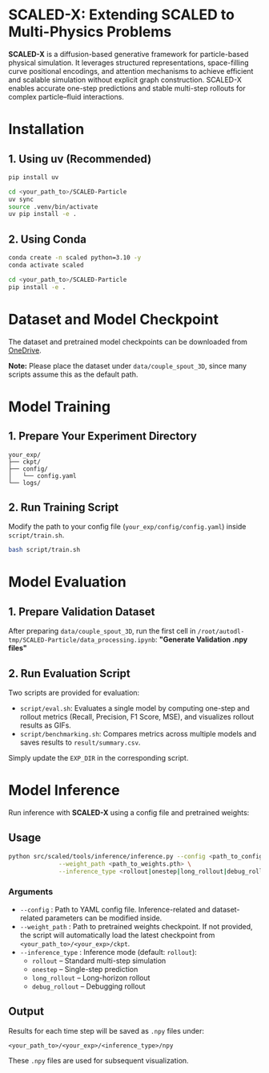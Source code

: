 # SCALED-X: Extending SCALED to Multi-Physics Problems

**SCALED-X** is a diffusion-based generative framework for particle-based physical simulation. It leverages structured representations, space-filling curve positional encodings, and attention mechanisms to achieve efficient and scalable simulation without explicit graph construction. SCALED-X enables accurate one-step predictions and stable multi-step rollouts for complex particle–fluid interactions.

# Installation

## 1. Using uv (Recommended)

```bash
pip install uv

cd <your_path_to>/SCALED-Particle
uv sync
source .venv/bin/activate
uv pip install -e .
```

## 2. Using Conda

```bash
conda create -n scaled python=3.10 -y
conda activate scaled

cd <your_path_to>/SCALED-Particle
pip install -e .
```

# Dataset and Model Checkpoint

The dataset and pretrained model checkpoints can be downloaded from [OneDrive](https://imperiallondon-my.sharepoint.com/:f:/g/personal/zl624_ic_ac_uk/EoGYl49nPsBPl0fTYsmrCfwBleRQzOaegHZ74jFS2Tpzzg?e=p6KiTp).

**Note:** Please place the dataset under `data/couple_spout_3D`, since many scripts assume this as the default path.

# Model Training

## 1. Prepare Your Experiment Directory

```
your_exp/
├── ckpt/
├── config/
│   └── config.yaml
└── logs/
```

## 2. Run Training Script

Modify the path to your config file (`your_exp/config/config.yaml`) inside `script/train.sh`.

```bash
bash script/train.sh
```

# Model Evaluation

## 1. Prepare Validation Dataset

After preparing `data/couple_spout_3D`, run the first cell in `/root/autodl-tmp/SCALED-Particle/data_processing.ipynb`: **"Generate Validation .npy files"**

## 2. Run Evaluation Script

Two scripts are provided for evaluation:

* `script/eval.sh`: Evaluates a single model by computing one-step and rollout metrics (Recall, Precision, F1 Score, MSE), and visualizes rollout results as GIFs.
* `script/benchmarking.sh`: Compares metrics across multiple models and saves results to `result/summary.csv`.

Simply update the `EXP_DIR` in the corresponding script.

# Model Inference

Run inference with **SCALED-X** using a config file and pretrained weights:

## Usage

```bash
python src/scaled/tools/inference/inference.py --config <path_to_config.yaml> \
              --weight_path <path_to_weights.pth> \
              --inference_type <rollout|onestep|long_rollout|debug_rollout>
```

### Arguments

* `--config` : Path to YAML config file. Inference-related and dataset-related parameters can be modified inside.
* `--weight_path` : Path to pretrained weights checkpoint. If not provided, the script will automatically load the latest checkpoint from `<your_path_to>/<your_exp>/ckpt`.
* `--inference_type` : Inference mode (default: `rollout`):
  * `rollout` – Standard multi-step simulation
  * `onestep` – Single-step prediction
  * `long_rollout` – Long-horizon rollout
  * `debug_rollout` – Debugging rollout

## Output

Results for each time step will be saved as `.npy` files under:

```
<your_path_to>/<your_exp>/<inference_type>/npy
```

These `.npy` files are used for subsequent visualization.

